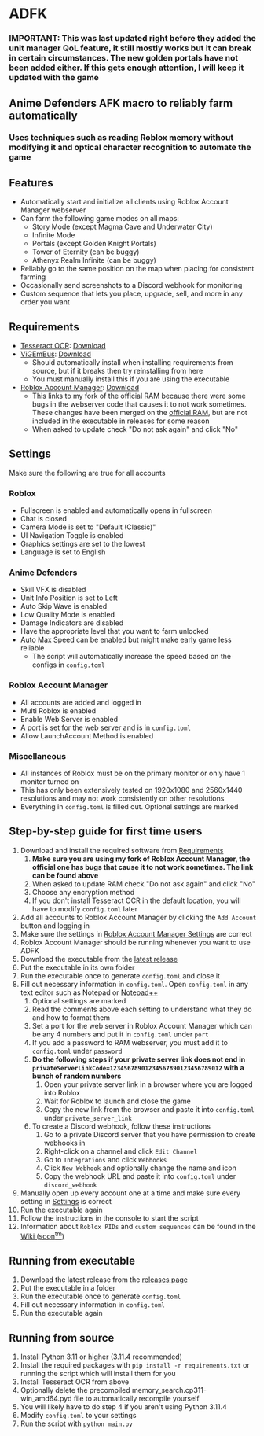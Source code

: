 # ADFK

### IMPORTANT: This was last updated right before they added the unit manager QoL feature, it still mostly works but it can break in certain circumstances. The new golden portals have not been added either. If this gets enough attention, I will keep it updated with the game
## Anime Defenders AFK macro to reliably farm automatically

### Uses techniques such as reading Roblox memory without modifying it and optical character recognition to automate the game

## Features
* Automatically start and initialize all clients using Roblox Account Manager webserver
* Can farm the following game modes on all maps:
  * Story Mode (except Magma Cave and Underwater City)
  * Infinite Mode
  * Portals (except Golden Knight Portals)
  * Tower of Eternity (can be buggy)
  * Athenyx Realm Infinite (can be buggy)
* Reliably go to the same position on the map when placing for consistent farming
* Occasionally send screenshots to a Discord webhook for monitoring
* Custom sequence that lets you place, upgrade, sell, and more in any order you want

## Requirements
* [Tesseract OCR](https://github.com/tesseract-ocr/tesseract): [Download](https://github.com/UB-Mannheim/tesseract/releases/download/v5.4.0.20240606/tesseract-ocr-w64-setup-5.4.0.20240606.exe)
* [ViGEmBus](https://github.com/nefarius/ViGEmBus): [Download](https://github.com/nefarius/ViGEmBus/releases/download/v1.22.0/ViGEmBus_1.22.0_x64_x86_arm64.exe)
  * Should automatically install when installing requirements from source, but if it breaks then try reinstalling from here
  * You must manually install this if you are using the executable
* [Roblox Account Manager](https://github.com/Campionnn/Roblox-Account-Manager): [Download](https://github.com/Campionnn/Roblox-Account-Manager/releases/download/3.6.2/Roblox.Account.Manager.exe)
  * This links to my fork of the official RAM because there were some bugs in the webserver code that causes it to not work sometimes. These changes have been merged on the [official RAM](https://github.com/ic3w0lf22/Roblox-Account-Manager/pull/413), but are not included in the executable in releases for some reason
  * When asked to update check "Do not ask again" and click "No"

## Settings
Make sure the following are true for all accounts  
### Roblox
* Fullscreen is enabled and automatically opens in fullscreen
* Chat is closed
* Camera Mode is set to "Default (Classic)"
* UI Navigation Toggle is enabled
* Graphics settings are set to the lowest
* Language is set to English

### Anime Defenders
* Skill VFX is disabled
* Unit Info Position is set to Left
* Auto Skip Wave is enabled
* Low Quality Mode is enabled
* Damage Indicators are disabled
* Have the appropriate level that you want to farm unlocked
* Auto Max Speed can be enabled but might make early game less reliable
  * The script will automatically increase the speed based on the configs in `config.toml`

### Roblox Account Manager
* All accounts are added and logged in
* Multi Roblox is enabled
* Enable Web Server is enabled
* A port is set for the web server and is in `config.toml`
* Allow LaunchAccount Method is enabled

### Miscellaneous
* All instances of Roblox must be on the primary monitor or only have 1 monitor turned on
* This has only been extensively tested on 1920x1080 and 2560x1440 resolutions and may not work consistently on other resolutions
* Everything in `config.toml` is filled out. Optional settings are marked

## Step-by-step guide for first time users
1. Download and install the required software from [Requirements](#requirements)
   1. **Make sure you are using my fork of Roblox Account Manager, the official one has bugs that cause it to not work sometimes. The link can be found above**
   2. When asked to update RAM check "Do not ask again" and click "No"
   3. Choose any encryption method
   4. If you don't install Tesseract OCR in the default location, you will have to modify `config.toml` later
2. Add all accounts to Roblox Account Manager by clicking the `Add Account` button and logging in
3. Make sure the settings in [Roblox Account Manager Settings](#roblox-account-manager) are correct
4. Roblox Account Manager should be running whenever you want to use ADFK
5. Download the executable from the [latest release](https://github.com/Campionnn/ADFK/releases/latest)
6. Put the executable in its own folder
7. Run the executable once to generate `config.toml` and close it
8. Fill out necessary information in `config.toml`. Open `config.toml` in any text editor such as Notepad or [Notepad++](https://notepad-plus-plus.org/downloads/)
   1. Optional settings are marked
   2. Read the comments above each setting to understand what they do and how to format them
   3. Set a port for the web server in Roblox Account Manager which can be any 4 numbers and put it in `config.toml` under `port`
   4. If you add a password to RAM webserver, you must add it to `config.toml` under `password`
   5. **Do the following steps if your private server link does not end in `privateServerLinkCode=12345678901234567890123456789012` with a bunch of random numbers**
      1. Open your private server link in a browser where you are logged into Roblox
      2. Wait for Roblox to launch and close the game
      3. Copy the new link from the browser and paste it into `config.toml` under `private_server_link`
   6. To create a Discord webhook, follow these instructions
      1. Go to a private Discord server that you have permission to create webhooks in
      2. Right-click on a channel and click `Edit Channel`
      3. Go to `Integrations` and click `Webhooks`
      4. Click `New Webhook` and optionally change the name and icon
      5. Copy the webhook URL and paste it into `config.toml` under `discord_webhook`
9. Manually open up every account one at a time and make sure every setting in [Settings](#settings) is correct
10. Run the executable again
11. Follow the instructions in the console to start the script
12. Information about `Roblox PIDs` and `custom sequences` can be found in the [Wiki (soon<sup>tm</sup>)](https://github.com/Campionnn/ADFK/wiki)

## Running from executable
1. Download the latest release from the [releases page](https://github.com/Campionnn/ADFK/releases/latest)
2. Put the executable in a folder
3. Run the executable once to generate `config.toml` 
4. Fill out necessary information in `config.toml`
5. Run the executable again

## Running from source
1. Install Python 3.11 or higher (3.11.4 recommended)
2. Install the required packages with `pip install -r requirements.txt` or running the script which will install them for you
3. Install Tesseract OCR from above
4. Optionally delete the precompiled memory_search.cp311-win_amd64.pyd file to automatically recompile yourself
5. You will likely have to do step 4 if you aren't using Python 3.11.4
6. Modify `config.toml` to your settings
7. Run the script with `python main.py`